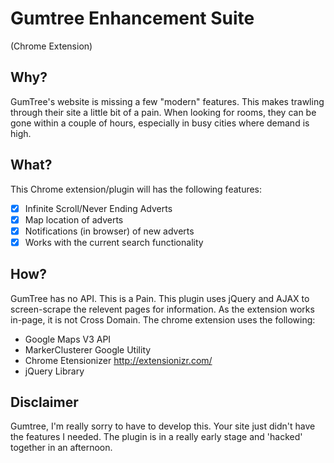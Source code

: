 # Gumtree Enhancement Suite
(Chrome Extension)

## Why?
GumTree's website is missing a few "modern" features. This makes trawling through their site a little bit of a pain. When looking for rooms, they can be gone within a couple of hours, especially in busy cities where demand is high.

## What?
This Chrome extension/plugin will has the following features:

- [x] Infinite Scroll/Never Ending Adverts
- [x] Map location of adverts
- [x] Notifications (in browser) of new adverts
- [x] Works with the current search functionality

## How?
GumTree has no API. This is a Pain. This plugin uses jQuery and AJAX to screen-scrape the relevent pages for information. As the extension works in-page, it is not Cross Domain. The chrome extension uses the following:
- Google Maps V3 API
- MarkerClusterer Google Utility
- Chrome Etensionizer http://extensionizr.com/
- jQuery Library


## Disclaimer
Gumtree, I'm really sorry to have to develop this. Your site just didn't have the features I needed. The plugin is in a really early stage and 'hacked' together in an afternoon. 

